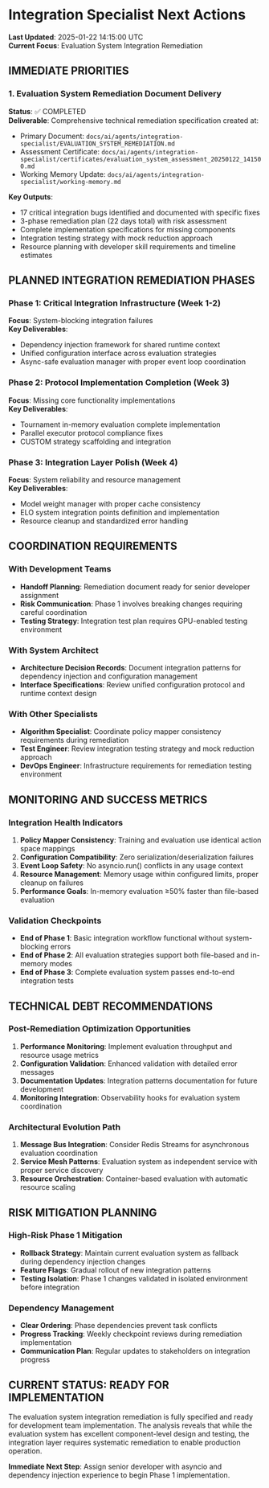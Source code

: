 # Integration Specialist Next Actions

**Last Updated**: 2025-01-22 14:15:00 UTC  
**Current Focus**: Evaluation System Integration Remediation

## IMMEDIATE PRIORITIES

### 1. Evaluation System Remediation Document Delivery
**Status**: ✅ COMPLETED  
**Deliverable**: Comprehensive technical remediation specification created at:
- Primary Document: `docs/ai/agents/integration-specialist/EVALUATION_SYSTEM_REMEDIATION.md`
- Assessment Certificate: `docs/ai/agents/integration-specialist/certificates/evaluation_system_assessment_20250122_141500.md`
- Working Memory Update: `docs/ai/agents/integration-specialist/working-memory.md`

**Key Outputs**:
- 17 critical integration bugs identified and documented with specific fixes
- 3-phase remediation plan (22 days total) with risk assessment
- Complete implementation specifications for missing components  
- Integration testing strategy with mock reduction approach
- Resource planning with developer skill requirements and timeline estimates

## PLANNED INTEGRATION REMEDIATION PHASES

### Phase 1: Critical Integration Infrastructure (Week 1-2)
**Focus**: System-blocking integration failures  
**Key Deliverables**:
- Dependency injection framework for shared runtime context
- Unified configuration interface across evaluation strategies  
- Async-safe evaluation manager with proper event loop coordination

### Phase 2: Protocol Implementation Completion (Week 3)
**Focus**: Missing core functionality implementations  
**Key Deliverables**:  
- Tournament in-memory evaluation complete implementation
- Parallel executor protocol compliance fixes
- CUSTOM strategy scaffolding and integration

### Phase 3: Integration Layer Polish (Week 4)  
**Focus**: System reliability and resource management  
**Key Deliverables**:
- Model weight manager with proper cache consistency
- ELO system integration points definition and implementation  
- Resource cleanup and standardized error handling

## COORDINATION REQUIREMENTS

### With Development Teams
- **Handoff Planning**: Remediation document ready for senior developer assignment
- **Risk Communication**: Phase 1 involves breaking changes requiring careful coordination
- **Testing Strategy**: Integration test plan requires GPU-enabled testing environment

### With System Architect
- **Architecture Decision Records**: Document integration patterns for dependency injection and configuration management
- **Interface Specifications**: Review unified configuration protocol and runtime context design

### With Other Specialists  
- **Algorithm Specialist**: Coordinate policy mapper consistency requirements during remediation
- **Test Engineer**: Review integration testing strategy and mock reduction approach
- **DevOps Engineer**: Infrastructure requirements for remediation testing environment

## MONITORING AND SUCCESS METRICS

### Integration Health Indicators
1. **Policy Mapper Consistency**: Training and evaluation use identical action space mappings  
2. **Configuration Compatibility**: Zero serialization/deserialization failures  
3. **Event Loop Safety**: No asyncio.run() conflicts in any usage context
4. **Resource Management**: Memory usage within configured limits, proper cleanup on failures
5. **Performance Goals**: In-memory evaluation ≥50% faster than file-based evaluation

### Validation Checkpoints
- **End of Phase 1**: Basic integration workflow functional without system-blocking errors
- **End of Phase 2**: All evaluation strategies support both file-based and in-memory modes
- **End of Phase 3**: Complete evaluation system passes end-to-end integration tests

## TECHNICAL DEBT RECOMMENDATIONS

### Post-Remediation Optimization Opportunities
1. **Performance Monitoring**: Implement evaluation throughput and resource usage metrics
2. **Configuration Validation**: Enhanced validation with detailed error messages
3. **Documentation Updates**: Integration patterns documentation for future development
4. **Monitoring Integration**: Observability hooks for evaluation system coordination

### Architectural Evolution Path
1. **Message Bus Integration**: Consider Redis Streams for asynchronous evaluation coordination
2. **Service Mesh Patterns**: Evaluation system as independent service with proper service discovery
3. **Resource Orchestration**: Container-based evaluation with automatic resource scaling

## RISK MITIGATION PLANNING

### High-Risk Phase 1 Mitigation
- **Rollback Strategy**: Maintain current evaluation system as fallback during dependency injection changes
- **Feature Flags**: Gradual rollout of new integration patterns
- **Testing Isolation**: Phase 1 changes validated in isolated environment before integration

### Dependency Management
- **Clear Ordering**: Phase dependencies prevent task conflicts  
- **Progress Tracking**: Weekly checkpoint reviews during remediation implementation
- **Communication Plan**: Regular updates to stakeholders on integration progress

## CURRENT STATUS: READY FOR IMPLEMENTATION

The evaluation system integration remediation is fully specified and ready for development team implementation. The analysis reveals that while the evaluation system has excellent component-level design and testing, the integration layer requires systematic remediation to enable production operation.

**Immediate Next Step**: Assign senior developer with asyncio and dependency injection experience to begin Phase 1 implementation.